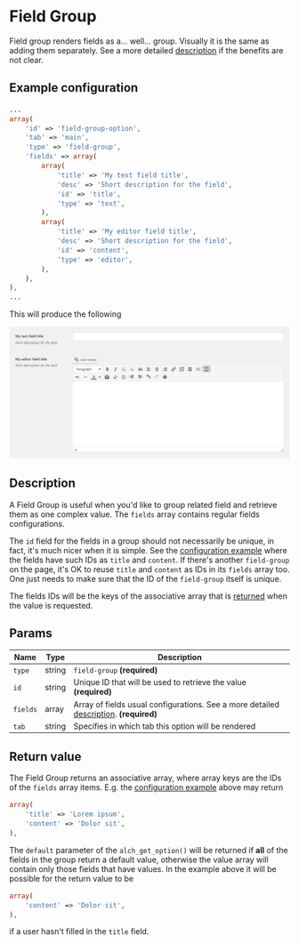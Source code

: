# Field Group

Field group renders fields as a... well... group. Visually it is the same as adding them separately. See a more detailed [description](#description) if the benefits are not clear.
 
## Example configuration

```php
...
array(
    'id' => 'field-group-option',
    'tab' => 'main',
    'type' => 'field-group',
    'fields' => array(
        array(
            'title' => 'My text field title',
            'desc' => 'Short description for the field',
            'id' => 'title',
            'type' => 'text',
        ),
        array(
            'title' => 'My editor field title',
            'desc' => 'Short description for the field',
            'id' => 'content',
            'type' => 'editor',
        ),
    ),
),
...
```

This will produce the following

![](../assets/field-group.png)

## Description

A Field Group is useful when you'd like to group related field and retrieve them as one complex value. The `fields` array contains regular fields configurations.

The `id` field for the fields in a group should not necessarily be unique, in fact, it's much nicer when it is simple. See the [configuration example](#example-configuration) where the fields have such IDs as `title` and `content`. If there's another `field-group` on the page, it's OK to reuse `title` and `content` as IDs in its `fields` array too. One just needs to make sure that the ID of the `field-group` itself is unique.

The fields IDs will be the keys of the associative array that is [returned](#return-value) when the value is requested.

## Params

| Name | Type | Description |
| --- | --- | --- |
| `type` | string | `field-group` **(required)**
| `id` | string | Unique ID that will be used to retrieve the value **(required)**
| `fields` | array | Array of fields usual configurations. See a more detailed [description](#description). **(required)**
| `tab` | string | Specifies in which tab this option will be rendered

## Return value

The Field Group returns an associative array, where array keys are the IDs of the `fields` array items. E.g. the [configuration example](#example-configuration) above may return

```php
array(
    'title' => 'Lorem ipsum',
    'content' => 'Dolor sit',
),
```

The `default` parameter of the `alch_get_option()` will be returned if **all** of the fields in the group return a default value, otherwise the value array will contain only those fields that have values. In the example above it will be possible for the return value to be

```php
array(
    'content' => 'Dolor sit',
),
```

if a user hasn't filled in the `title` field.